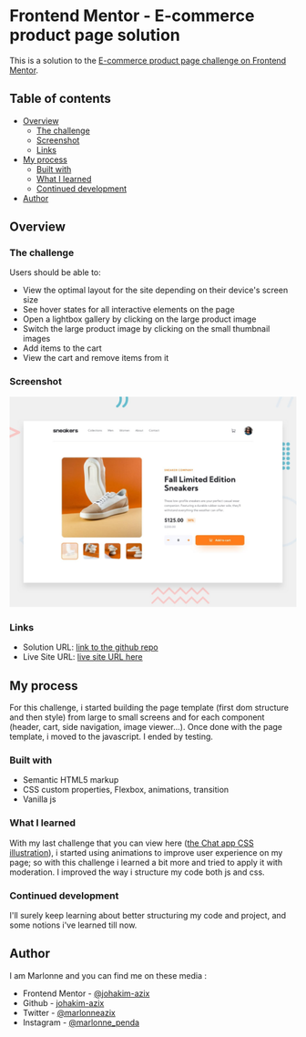 # Frontend Mentor - E-commerce product page solution

This is a solution to the [E-commerce product page challenge on Frontend Mentor](https://www.frontendmentor.io/challenges/ecommerce-product-page-UPsZ9MJp6).

## Table of contents

- [Overview](#overview)
  - [The challenge](#the-challenge)
  - [Screenshot](#screenshot)
  - [Links](#links)
- [My process](#my-process)
  - [Built with](#built-with)
  - [What I learned](#what-i-learned)
  - [Continued development](#continued-development)
- [Author](#author)

## Overview

### The challenge

Users should be able to:

- View the optimal layout for the site depending on their device's screen size
- See hover states for all interactive elements on the page
- Open a lightbox gallery by clicking on the large product image
- Switch the large product image by clicking on the small thumbnail images
- Add items to the cart
- View the cart and remove items from it

### Screenshot

![Design preview for the E-commerce product page coding challenge](./design/desktop-preview.jpg)

### Links

- Solution URL: [link to the github repo](https://github.com/johakim-azix/e-commerce_product_page)
- Live Site URL: [live site URL here](https://johakim-azix.github.io/e-commerce_product_page/)

## My process
For this challenge, i started building the page template (first dom structure and then style) from large to small screens and for each component (header, cart, side navigation, image viewer...).
Once done with the page template, i moved to the javascript. I ended by testing.
 
### Built with

- Semantic HTML5 markup
- CSS custom properties, Flexbox, animations, transition
- Vanilla js

### What I learned

With my last challenge that you can view here ([the Chat app CSS illustration](https://johakim-azix.github.io/chat-app-illustration/)), i started using animations to improve user experience on my page; so with this challenge i learned a bit more and tried to apply it with moderation.
I improved the way i structure my code both js and css.  

### Continued development

I'll surely keep learning about better structuring my code and project, and some notions i've learned till now.

## Author
I am Marlonne and you can find me on these media : 
- Frontend Mentor - [@johakim-azix](https://www.frontendmentor.io/profile/johakim-azix)
- Github  - [johakim-azix](https://github.com/johakim-azix/)
- Twitter - [@marlonneazix](https://twitter.com/marlonneazix)
- Instagram - [@marlonne_penda](https://www.instagram.com/marlonne_penda/)
